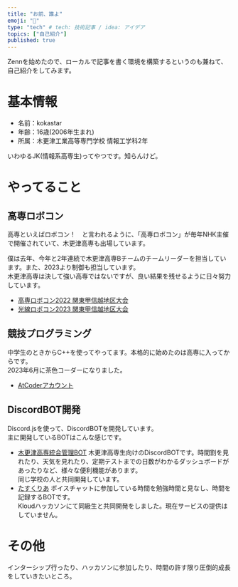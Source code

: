 ```yaml
---
title: "お前、誰よ"
emoji: "👋"
type: "tech" # tech: 技術記事 / idea: アイデア
topics: ["自己紹介"]
published: true
---
```


Zennを始めたので、ローカルで記事を書く環境を構築するというのも兼ねて、自己紹介をしてみます。

# 基本情報
- 名前：kokastar
- 年齢：16歳(2006年生まれ)
- 所属：木更津工業高等専門学校 情報工学科2年

いわゆるJK(情報系高専生)ってやつです。知らんけど。
# やってること
## 高専ロボコン
高専といえばロボコン！　と言われるように、「高専ロボコン」が毎年NHK主催で開催されていて、木更津高専も出場しています。  

僕は去年、今年と2年連続で木更津高専Bチームのチームリーダーを担当しています。また、2023より制御も担当しています。  
木更津高専は決して強い高専ではないですが、良い結果を残せるように日々努力しています。

 - [高専ロボコン2022 関東甲信越地区大会](https://www.youtube.com/watch?v=9rDN6V1gaSA)
 - [光線ロボコン2023 関東甲信越地区大会](https://www.youtube.com/watch?v=ytOEy89uKmk)

## 競技プログラミング
中学生のときからC++を使ってやってます。本格的に始めたのは高専に入ってからです。  
2023年6月に茶色コーダーになりました。

 - [AtCoderアカウント](https://atcoder.jp/users/kokastar)

## DiscordBOT開発
Discord.jsを使って、DiscordBOTを開発しています。  
主に開発しているBOTはこんな感じです。
 - [木更津高専統合管理BOT](https://github.com/NITKC-DEV/Kisarazu-Multi-Manager)
木更津高専生向けのDiscordBOTです。時間割を見れたり、天気を見れたり、定期テストまでの日数がわかるダッシュボードがあったりなど、様々な便利機能があります。  
同じ学校の人と共同開発しています。
 - [たすくりあ](https://github.com/starkoka/StudyRoom-BOT)
ボイスチャットに参加している時間を勉強時間と見なし、時間を記録するBOTです。  
Kloudハッカソンにて同級生と共同開発をしました。現在サービスの提供はしていません。

#  その他
インターシップ行ったり、ハッカソンに参加したり、時間の許す限り圧倒的成長をしていきたいところ。
